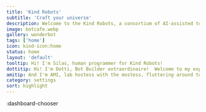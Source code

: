 ```yaml
---
title: 'Kind Robots'
subtitle: 'Craft your universe'
description: Welcome to the Kind Robots, a consortium of AI-assisted tools to generate and share your creations with others.
image: botcafe.webp
gallery: wonderbot
tags: ['home']
icon: kind-icon:home
status: home
layout: 'default'
tooltip: Hi! I'm Silas, human programmer for Kind Robots!
dottitip: Hi! I'm Dotti, Bot Builder extraordinaire!  Welcome to my experiential laboratory.
amitip: And I'm AMI, lab hostess with the mostess, fluttering around to make your day a zillion times better! Stop by our Bot Cafe and say hi!
category: settings
sort: highlight
---
```


:dashboard-chooser

